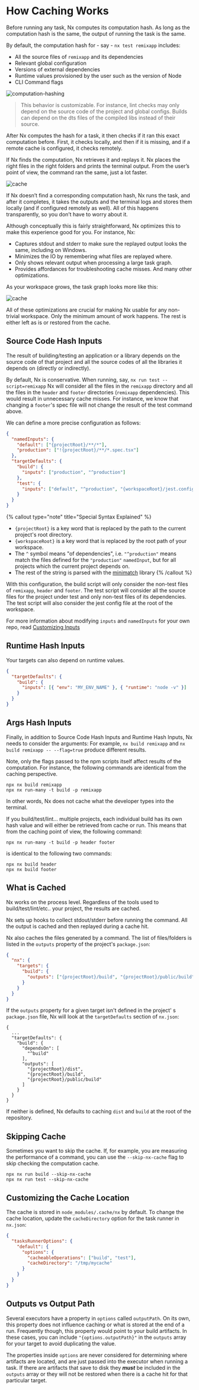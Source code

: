 # How Caching Works

Before running any task, Nx computes its computation hash. As long as the computation hash is the same, the output of
running the task is the same.

By default, the computation hash for - say - `nx test remixapp` includes:

- All the source files of `remixapp` and its dependencies
- Relevant global configuration
- Versions of external dependencies
- Runtime values provisioned by the user such as the version of Node
- CLI Command flags

![computation-hashing](../images/caching/nx-hashing.svg)

> This behavior is customizable. For instance, lint checks may only depend on the source code of the project and global
> configs. Builds can depend on the dts files of the compiled libs instead of their source.

After Nx computes the hash for a task, it then checks if it ran this exact computation before. First, it checks
locally, and then if it is missing, and if a remote cache is configured, it checks remotely.

If Nx finds the computation, Nx retrieves it and replays it. Nx places the right files in the right folders and
prints the terminal output. From the user’s point of view, the command ran the same, just a lot faster.

![cache](../images/caching/cache.svg)

If Nx doesn’t find a corresponding computation hash, Nx runs the task, and after it completes, it takes the
outputs and the terminal logs and stores them locally (and if configured remotely as well). All of this happens
transparently, so you don’t have to worry about it.

Although conceptually this is fairly straightforward, Nx optimizes this to make this experience good for you. For
instance, Nx:

- Captures stdout and stderr to make sure the replayed output looks the same, including on Windows.
- Minimizes the IO by remembering what files are replayed where.
- Only shows relevant output when processing a large task graph.
- Provides affordances for troubleshooting cache misses. And many other optimizations.

As your workspace grows, the task graph looks more like this:

![cache](../images/caching/task-graph-big.svg)

All of these optimizations are crucial for making Nx usable for any non-trivial workspace. Only the minimum amount of
work happens. The rest is either left as is or restored from the cache.

## Source Code Hash Inputs

The result of building/testing an application or a library depends on the source code of that project and all the source
codes of all the libraries it depends on (directly or indirectly).

By default, Nx is conservative. When running,
say, `nx run test --script=remixapp` Nx will consider all the files in the `remixapp` directory and all the files
in the `header` and `footer` directories (`remixapp` dependencies). This would result in unnecessary cache misses. For
instance, we know that changing a `footer`'s spec file will not change the result of the test command above.

We can define a more precise configuration as follows:

```json {% fileName="nx.json"%}
{
  "namedInputs": {
    "default": ["{projectRoot}/**/*"],
    "production": ["!{projectRoot}/**/*.spec.tsx"]
  },
  "targetDefaults": {
    "build": {
      "inputs": ["production", "^production"]
    },
    "test": {
      "inputs": ["default", "^production", "{workspaceRoot}/jest.config.ts"]
    }
  }
}
```

<!-- Prettier causes the callout block to break -->
<!-- prettier-ignore-start -->

{% callout type="note" title="Special Syntax Explained" %}

- `{projectRoot}` is a key word that is replaced by the path to the current project's root directory.
- `{workspaceRoot}` is a key word that is replaced by the root path of your workspace.
- The `^` symbol means "of dependencies", i.e. `"^production"` means match the files defined for the `"production"` `namedInput`, but for all projects which the current project depends on.
- The rest of the string is parsed with the [minimatch](https://github.com/isaacs/minimatch) library
{% /callout %}
<!-- prettier-ignore-end -->

With this configuration, the build script will only consider the non-test files of `remixapp`, `header` and `footer`.
The test script will consider all the source files for the project under test and only non-test files of its
dependencies. The test script will also consider the jest config file at the root of the workspace.

For more information about modifying `inputs` and `namedInputs` for your own repo, read [Customizing Inputs](/more-concepts/customizing-inputs)

## Runtime Hash Inputs

Your targets can also depend on runtime values.

```json {% fileName="nx.json"%}
{
  "targetDefaults": {
    "build": {
      "inputs": [{ "env": "MY_ENV_NAME" }, { "runtime": "node -v" }]
    }
  }
}
```

## Args Hash Inputs

Finally, in addition to Source Code Hash Inputs and Runtime Hash Inputs, Nx needs to consider the arguments: For
example, `nx build remixapp` and `nx build remixapp -- --flag=true` produce different
results.

Note, only the flags passed to the npm scripts itself affect results of the computation. For instance, the following
commands are identical from the caching perspective.

```shell
npx nx build remixapp
npx nx run-many -t build -p remixapp
```

In other words, Nx does not cache what the developer types into the terminal.

If you build/test/lint… multiple projects, each individual build has its own hash value and will either be retrieved
from
cache or run. This means that from the caching point of view, the following command:

```shell
npx nx run-many -t build -p header footer
```

is identical to the following two commands:

```shell
npx nx build header
npx nx build footer
```

## What is Cached

Nx works on the process level. Regardless of the tools used to build/test/lint/etc.. your project, the results are
cached.

Nx sets up hooks to collect stdout/stderr before running the command. All the output is cached and then replayed
during a cache hit.

Nx also caches the files generated by a command. The list of files/folders is listed in the `outputs` property of the project's `package.json`:

```json {% fileName="package.json"%}
{
  "nx": {
    "targets": {
      "build": {
        "outputs": ["{projectRoot}/build", "{projectRoot}/public/build"]
      }
    }
  }
}
```

If the `outputs` property for a given target isn't defined in the project'
s `package.json` file, Nx will look at the `targetDefaults` section of `nx.json`:

```jsonc {% fileName="nx.json"%}
{
  ...
  "targetDefaults": {
    "build": {
      "dependsOn": [
        "^build"
      ],
      "outputs": [
        "{projectRoot}/dist",
        "{projectRoot}/build",
        "{projectRoot}/public/build"
      ]
    }
  }
}
```

If neither is defined, Nx defaults to caching `dist` and `build` at the root of the repository.

## Skipping Cache

Sometimes you want to skip the cache. If, for example, you are measuring the performance of a command, you can use
the `--skip-nx-cache` flag to skip checking the computation cache.

```shell
npx nx run build --skip-nx-cache
npx nx run test --skip-nx-cache
```

## Customizing the Cache Location

The cache is stored in `node_modules/.cache/nx` by default. To change the cache location, update the `cacheDirectory` option for the task runner in `nx.json`:

```json {% fileName="nx.json"%}
{
  "tasksRunnerOptions": {
    "default": {
      "options": {
        "cacheableOperations": ["build", "test"],
        "cacheDirectory": "/tmp/mycache"
      }
    }
  }
}
```

## Outputs vs Output Path

Several executors have a property in `options` called `outputPath`. On its own, this property does not influence caching or what is stored at the end of a run. Frequently though, this property would point to your build artifacts. In these cases, you can include `"{options.outputPath}"` in the `outputs` array for your target to avoid duplicating the value.

The properties inside `options` are never considered for determining where artifacts are located, and are just passed into the executor when running a task. If there are artifacts that save to disk they **_must_** be included in the `outputs` array or they will not be restored when there is a cache hit for that particular target.

